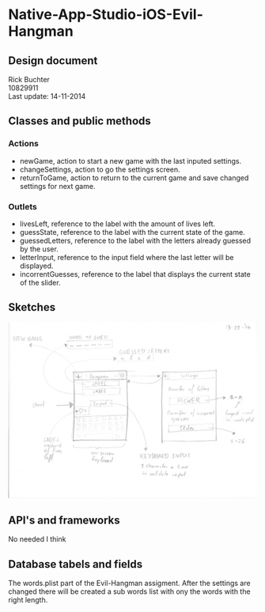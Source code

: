 Native-App-Studio-iOS-Evil-Hangman
==================================
Design document
---------------
Rick Buchter <br>
10829911 <br>
Last update: 14-11-2014


## Classes and public methods 
### Actions 
- newGame, action to start a new game with the last inputed settings. <br>
- changeSettings, action to go the settings screen. <br>
- returnToGame, action to return to the current game and save changed settings for next game. <br>

### Outlets
- livesLeft, reference to the label with the amount of lives left. <br>
- guessState, reference to the label with the current state of the game. <br>
- guessedLetters, reference to the label with the letters already guessed by the user. <br>
- letterInput, reference to the input field where the last letter will be displayed. <br>
- incorrentGuesses, reference to the label that displays the current state of the slider. 

## Sketches 
![alt text][id]

[id]: 20141114UXopzet.jpeg "14-11-2014 UX opzet"


## API's and frameworks
No needed I think 

## Database tabels and fields
The words.plist part of the Evil-Hangman assigment. After the settings are changed there will be created a sub words list with ony the words with the right length. 



